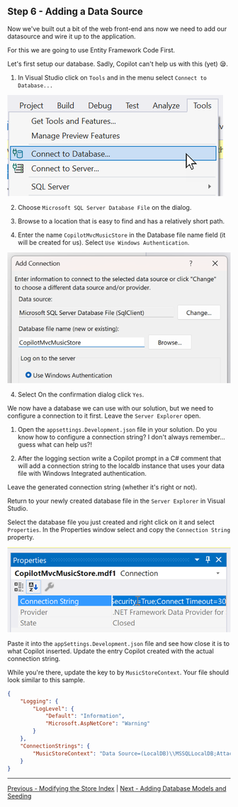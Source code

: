 ## Step 6 - Adding a Data Source

Now we've built out a bit of the web front-end ans now we need to add our datasource and wire it up to the application.

For this we are going to use Entity Framework Code First.

Let's first setup our database. Sadly, Copilot can't help us with this (yet) 😪.

1. In Visual Studio click on `Tools` and in the menu select `Connect to Database...`

  ![Connect to Database menu option!](media/2023-09-29_16-09-00.png "Connect to Database menu option")

2. Choose `Microsoft SQL Server Database File` on the dialog.

3. Browse to a location that is easy to find and has a relatively short path.

4. Enter the name `CopilotMvcMusicStore` in the Database file name field (it will be created for us). Select `Use Windows Authentication`.

  ![Create new database file!](media/2023-09-29_16-10-19.png "Create new database file")

4. Select On the confirmation dialog click `Yes`.

We now have a database we can use with our solution, but we need to configure a connection to it first. Leave the `Server Explorer` open.

1. Open the `appsettings.Development.json` file in your solution. Do you know how to configure a connection string? I don't always remember... guess what can help us?!

2. After the logging section write a Copilot prompt in a C# comment that will add a connection string to the localdb instance that uses your data file with Windows Integrated authentication.

Leave the generated connection string (whether it's right or not).

Return to your newly created database file in the `Server Explorer` in Visual Studio.

Select the database file you just created and right click on it and select `Properties`. In the Properties window select and copy the `Connection String` property.

  ![Obtain database connection string!](media/2023-10-03_11-14-46.png "Obtain database connection string")

Paste it into the `appSettings.Development.json` file and see how close it is to what Copilot inserted. Update the entry Copilot created with the actual connection string. 

While you're there, update the key to by `MusicStoreContext`. Your file should look similar to this sample.

```json
{
    "Logging": {
        "LogLevel": {
            "Default": "Information",
            "Microsoft.AspNetCore": "Warning"
        }
    },
    "ConnectionStrings": {
        "MusicStoreContext": "Data Source=(LocalDB)\\MSSQLLocalDB;AttachDbFilename=C:\\work\\CopilotLab\\MvCMusicStore\\MvCMusicStore\\Data\\CopilotMvcMusicStore.mdf;Integrated Security=True;Connect Timeout=30"
    }
}
```

----

[Previous - Modifying the Store Index](05-Step05.md)  | [Next - Adding Database Models and Seeding](07-Step07.md)
